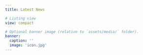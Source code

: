 ```yaml
---
title: Latest News

# Listing view
view: compact

# Optional banner image (relative to `assets/media/` folder).
banner:
  caption: ''
  image: 'icon.jpg'
---
```

